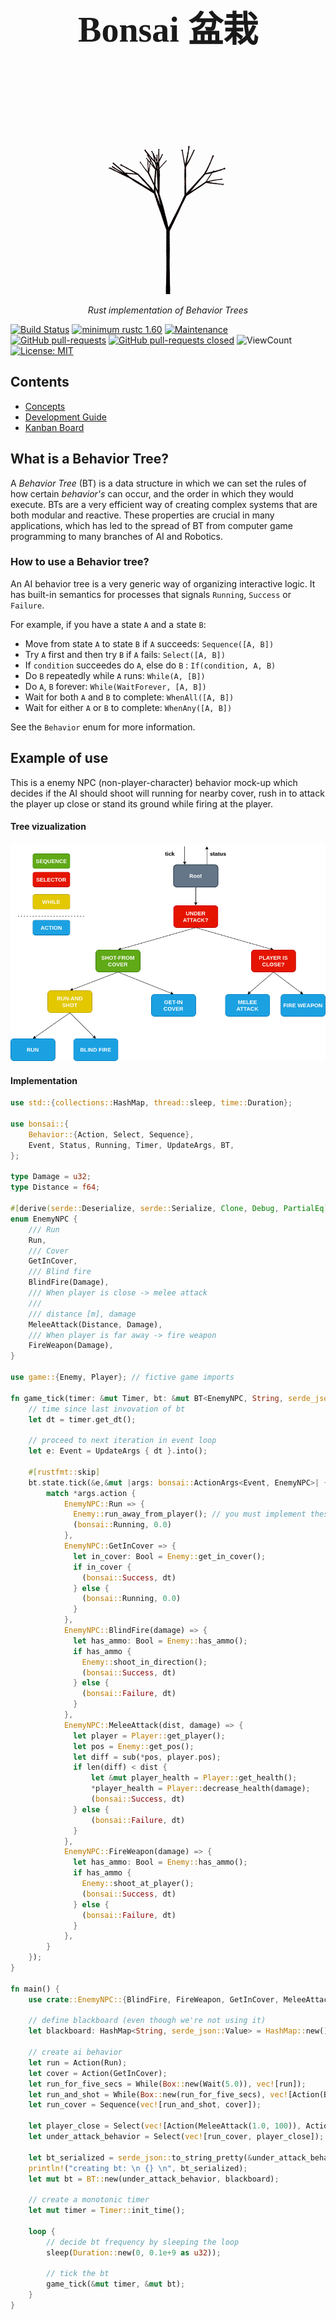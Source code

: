 <h1 align="center" style="font-family:Papyrus; font-size:4em;"> Bonsai 盆栽 </h1>
<p align="center">
  <img src="https://github.com/Sollimann/bonsai/blob/main/docs/resources/gifs/bonsai.gif" width="350" ">
</p>

<p align="center">
    <em>Rust implementation of Behavior Trees</em>
</p>

<!-- [![codecov](https://codecov.io/gh/Sollimann/CleanIt/branch/main/graph/badge.svg?token=EY3JRZN71M)](https://codecov.io/gh/Sollimann/CleanIt) -->
<!-- [![version](https://img.shields.io/badge/version-1.0.0-blue)](https://GitHub.com/Sollimann/CleanIt/releases/) -->
[![Build Status](https://github.com/Sollimann/bonsai/workflows/rust-ci/badge.svg)](https://github.com/Sollimann/bonsai/actions)
[![minimum rustc 1.60](https://img.shields.io/badge/rustc-1.60+-blue.svg)](https://rust-lang.github.io/rfcs/2495-min-rust-version.html)
[![Maintenance](https://img.shields.io/badge/Maintained%3F-yes-green.svg)](https://GitHub.com/Sollimann/bonsai/graphs/commit-activity)
[![GitHub pull-requests](https://img.shields.io/github/issues-pr/Sollimann/bonsai.svg)](https://GitHub.com/Sollimann/bonsai/pulls)
[![GitHub pull-requests closed](https://img.shields.io/github/issues-pr-closed/Sollimann/bonsai.svg)](https://GitHub.com/Sollimann/bonsai/pulls)
![ViewCount](https://views.whatilearened.today/views/github/Sollimann/bonsai.svg)
[![License: MIT](https://img.shields.io/badge/License-MIT-yellow.svg)](https://opensource.org/licenses/MIT)

## Contents

* [Concepts](docs/concepts/README.md)
* [Development Guide](DEVELOPMENT.md)
* [Kanban Board](https://github.com/Sollimann/b3/projects/1)

## What is a Behavior Tree?

A _Behavior Tree_ (BT) is a data structure in which we can set the rules of how certain _behavior's_ can occur, and the order in which they would execute. BTs are a very efficient way of creating complex systems that are both modular and reactive. These properties are crucial in many applications, which has led to the spread of BT from computer game programming to many branches of AI and Robotics.

### How to use a Behavior tree?

An AI behavior tree is a very generic way of organizing interactive logic.
It has built-in semantics for processes that signals `Running`, `Success` or
`Failure`.

For example, if you have a state `A` and a state `B`:

- Move from state `A` to state `B` if `A` succeeds: `Sequence([A, B])`
- Try `A` first and then try `B` if `A` fails: `Select([A, B])`
- If `condition` succeedes do `A`, else do `B` : `If(condition, A, B)`
- Do `B` repeatedly while `A` runs: `While(A, [B])`
- Do `A`, `B` forever: `While(WaitForever, [A, B])`
- Wait for both `A` and `B` to complete: `WhenAll([A, B])`
- Wait for either `A` or `B` to complete: `WhenAny([A, B])`

See the `Behavior` enum for more information.

## Example of use

This is a enemy NPC (non-player-character) behavior mock-up which decides if the AI should shoot will running for nearby cover, rush in to attack the player up close or stand its ground while firing at the player.

#### Tree vizualization
<p align="center">
  <img src="https://github.com/Sollimann/bonsai/blob/readme-example/docs/resources/images/npc_bt.png" width="700" ">
</p>

#### Implementation
```rust
use std::{collections::HashMap, thread::sleep, time::Duration};

use bonsai::{
    Behavior::{Action, Select, Sequence},
    Event, Status, Running, Timer, UpdateArgs, BT,
};

type Damage = u32;
type Distance = f64;

#[derive(serde::Deserialize, serde::Serialize, Clone, Debug, PartialEq)]
enum EnemyNPC {
    /// Run
    Run,
    /// Cover
    GetInCover,
    /// Blind fire
    BlindFire(Damage),
    /// When player is close -> melee attack
    ///
    /// distance [m], damage
    MeleeAttack(Distance, Damage),
    /// When player is far away -> fire weapon
    FireWeapon(Damage),
}

use game::{Enemy, Player}; // fictive game imports

fn game_tick(timer: &mut Timer, bt: &mut BT<EnemyNPC, String, serde_json::Value>) {
    // time since last invovation of bt
    let dt = timer.get_dt();

    // proceed to next iteration in event loop
    let e: Event = UpdateArgs { dt }.into();

    #[rustfmt::skip]
    bt.state.tick(&e,&mut |args: bonsai::ActionArgs<Event, EnemyNPC>| {
        match *args.action {
            EnemyNPC::Run => {
              Enemy::run_away_from_player(); // you must implement these methods
              (bonsai::Running, 0.0)
            },
            EnemyNPC::GetInCover => {
              let in_cover: Bool = Enemy::get_in_cover();
              if in_cover {
                (bonsai::Success, dt)
              } else {
                (bonsai::Running, 0.0)
              }
            },
            EnemyNPC::BlindFire(damage) => {
              let has_ammo: Bool = Enemy::has_ammo();
              if has_ammo {
                Enemy::shoot_in_direction();
                (bonsai::Success, dt)
              } else {
                (bonsai::Failure, dt)
              }
            },
            EnemyNPC::MeleeAttack(dist, damage) => {
              let player = Player::get_player();
              let pos = Enemy::get_pos();
              let diff = sub(*pos, player.pos);
              if len(diff) < dist {
                  let &mut player_health = Player::get_health();
                  *player_health = Player::decrease_health(damage);
                  (bonsai::Success, dt)
              } else {
                  (bonsai::Failure, dt)
              }
            },
            EnemyNPC::FireWeapon(damage) => {
              let has_ammo: Bool = Enemy::has_ammo();
              if has_ammo {
                Enemy::shoot_at_player();
                (bonsai::Success, dt)
              } else {
                (bonsai::Failure, dt)
              }
            },
        }
    });
}

fn main() {
    use crate::EnemyNPC::{BlindFire, FireWeapon, GetInCover, MeleeAttack, Run};

    // define blackboard (even though we're not using it)
    let blackboard: HashMap<String, serde_json::Value> = HashMap::new();

    // create ai behavior
    let run = Action(Run);
    let cover = Action(GetInCover);
    let run_for_five_secs = While(Box::new(Wait(5.0)), vec![run]);
    let run_and_shot = While(Box::new(run_for_five_secs), vec![Action(BlindFire(50))]);
    let run_cover = Sequence(vec![run_and_shot, cover]);

    let player_close = Select(vec![Action(MeleeAttack(1.0, 100)), Action(FireWeapon(50))]);
    let under_attack_behavior = Select(vec![run_cover, player_close]);

    let bt_serialized = serde_json::to_string_pretty(&under_attack_behavior).unwrap();
    println!("creating bt: \n {} \n", bt_serialized);
    let mut bt = BT::new(under_attack_behavior, blackboard);

    // create a monotonic timer
    let mut timer = Timer::init_time();

    loop {
        // decide bt frequency by sleeping the loop
        sleep(Duration::new(0, 0.1e+9 as u32));

        // tick the bt
        game_tick(&mut timer, &mut bt);
    }
}
```
